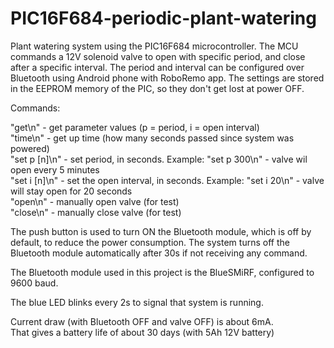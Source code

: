 # PIC16F684-periodic-plant-watering
Plant watering system using the PIC16F684 microcontroller.
The MCU commands a 12V solenoid valve to open with specific period, and close after a specific interval.
The period and interval can be configured over Bluetooth using Android phone with RoboRemo app.
The settings are stored in the EEPROM memory of the PIC, so they don't get lost at power OFF.

Commands:

"get\n" - get parameter values (p = period, i = open interval)  
"time\n" - get up time (how many seconds passed since system was powered)  
"set p [n]\n" - set period, in seconds. Example: "set p 300\n" - valve wil open every 5 minutes  
"set i [n]\n" - set the open interval, in seconds. Example: "set i 20\n" - valve will stay open for 20 seconds  
"open\n" - manually open valve (for test)  
"close\n" - manually close valve (for test)  

The push button is used to turn ON the Bluetooth module, which is off by default, to reduce the power consumption. The system turns off the Bluetooth module automatically after 30s if not receiving any command.

The Bluetooth module used in this project is the BlueSMiRF, configured to 9600 baud.

The blue LED blinks every 2s to signal that system is running.

Current draw (with Bluetooth OFF and valve OFF) is about 6mA.  
That gives a battery life of about 30 days (with 5Ah 12V battery)
